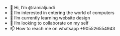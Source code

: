 - 👋 Hi, I’m @ramialjundi
- 👀 I’m interested in entering the world of computers
- 🌱 I’m currently learning website design
- 💞️ I’m looking to collaborate on my self 
- 📫 How to reach me on whatsapp +905526554943
   
<!---
ramialjundi/ramialjundi is a ✨ special ✨ repository because its `README.md` (this file) appears on your GitHub profile.
You can click the Preview link to take a look at your changes.
--->
